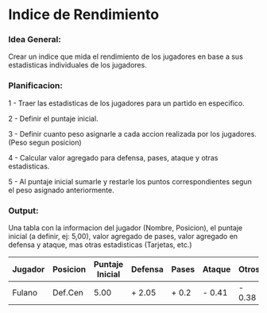 # Indice de Rendimiento

### Idea General:

Crear un indice que mida el rendimiento de los jugadores en base a sus estadisticas individuales de los jugadores. 

### Planificacion:

1 - Traer las estadisticas de los jugadores para un partido en especifico. 

2 - Definir el puntaje inicial. 

3 - Definir cuanto peso asignarle a cada accion realizada por los jugadores. (Peso segun posicion)

4 - Calcular valor agregado para defensa, pases, ataque y otras estadisticas. 

5 - Al puntaje inicial sumarle y restarle los puntos correspondientes segun el peso asignado anteriormente. 

### Output:

Una tabla con la informacion del jugador (Nombre, Posicion), el puntaje inicial (a definir, ej: 5,00), valor agregado de pases, valor agregado en defensa y ataque, mas otras estadisticas (Tarjetas, etc.) 

| Jugador | Posicion | Puntaje Inicial | Defensa | Pases | Ataque | Otros | Total |
| ------- | -------- | --------------- | ------- | ----- | ------ | ----- | ----- |
| Fulano  | Def.Cen  |      5.00       | + 2.05  | + 0.2 | - 0.41 | - 0.38|  6.46 |